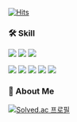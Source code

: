<!--
![header](https://capsule-render.vercel.app/api?type=slice&color=auto&height=200&section=header&text=Welcome%20to&desc=Venh%20GitHub!&fontSize=60&rotate=14&fontAlignY=25&fontAlign=75&descAlignY=43&descAlign=80&&animation=twinkling)
-->

[![Hits](https://hits.seeyoufarm.com/api/count/incr/badge.svg?url=https%3A%2F%2Fgithub.com%2Fconf312&count_bg=%2379C83D&title_bg=%23555555&icon=&icon_color=%23E7E7E7&title=Visited&edge_flat=true)](https://hits.seeyoufarm.com)

### 🛠 Skill
<img src="https://img.shields.io/badge/Java-007396?style=flat-square&logo=CoffeeScript&logoColor=white"> <img src="https://img.shields.io/badge/Spring-6DB33F?style=flat-square&logo=Spring&logoColor=white"> <img src="https://img.shields.io/badge/Spring Data JPA & Querydsl-6DB33F?style=flat-square&logo=spring&logoColor=white">

<img src="https://img.shields.io/badge/MySQL-4479A1?style=flat-square&logo=MySQL&logoColor=white"> <img src="https://img.shields.io/badge/Redis-DC382D?style=flat-square&logo=Redis&logoColor=white"> <img src="https://img.shields.io/badge/Docker-2496ED?style=flat-square&logo=Docker&logoColor=white"> <img src="https://img.shields.io/badge/MongoDB-47A248?style=flat-square&logo=mongodb&logoColor=white"> <img src="https://img.shields.io/badge/Jenkins-D24939?style=flat-square&logo=jenkins&logoColor=white">


### 🌱 About Me
[![Solved.ac
프로필](http://mazassumnida.wtf/api/v2/generate_badge?boj=conf312)](https://solved.ac/conf312)&nbsp;&nbsp;&nbsp;&nbsp; 
<!--
[![Top Langs](https://github-readme-stats.vercel.app/api/top-langs/?username=conf312&layout=compact)](https://github.com/conf312/github-readme-stats)
<img src="https://github-readme-stats.vercel.app/api?username=conf312&bg_color=30,e96443,904e95&title_color=fff&text_color=fff">
-->

<!--
- 🔭 I’m currently working on ...
- 🌱 I’m currently learning ...
- 👯 I’m looking to collaborate on ...
- 🤔 I’m looking for help with ...
- 💬 Ask me about ...
- 📫 How to reach me: ...
- 😄 Pronouns: ...
- ⚡ Fun fact: ...
-->
